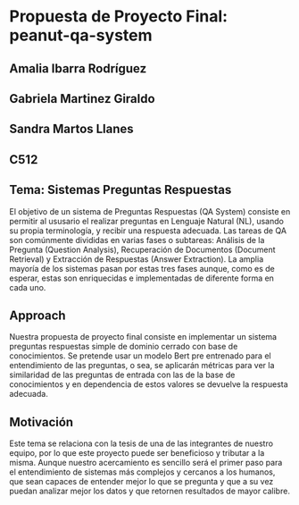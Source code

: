 # Propuesta de Proyecto Final: peanut-qa-system

## Amalia Ibarra Rodríguez

## Gabriela Martinez Giraldo

## Sandra Martos Llanes

## C512

## Tema: Sistemas Preguntas Respuestas

El objetivo de un sistema de Preguntas Respuestas (QA System) consiste en
permitir al ususario el realizar preguntas en Lenguaje Natural (NL), usando su
propia terminologı́a, y recibir una respuesta adecuada.
Las tareas de QA son comúnmente divididas en varias fases o subtareas:
Análisis de la Pregunta (Question Analysis), Recuperación de Documentos (Document Retrieval) y Extracción de Respuestas (Answer Extraction). La amplia
mayorı́a de los sistemas pasan por estas tres fases aunque, como es de esperar,
estas son enriquecidas e implementadas de diferente forma en cada uno.

## Approach

Nuestra propuesta de proyecto final consiste en implementar un sistema preguntas respuestas
simple de dominio cerrado con base de conocimientos. Se pretende usar un modelo Bert pre
entrenado para el entendimiento de las preguntas, o sea, se aplicarán métricas para ver la
similaridad de las preguntas de entrada con las de la base de conocimientos y en dependencia de
estos valores se devuelve la respuesta adecuada.

## Motivación

Este tema se relaciona con la tesis de una de las integrantes de nuestro equipo, por lo que este
proyecto puede ser beneficioso y tributar a la misma.
Aunque nuestro acercamiento es sencillo será el primer paso para el entendimiento de sistemas
más complejos y cercanos a los humanos, que sean capaces de entender mejor lo que se
pregunta y que a su vez puedan analizar mejor los datos y que retornen resultados de mayor
calibre.

